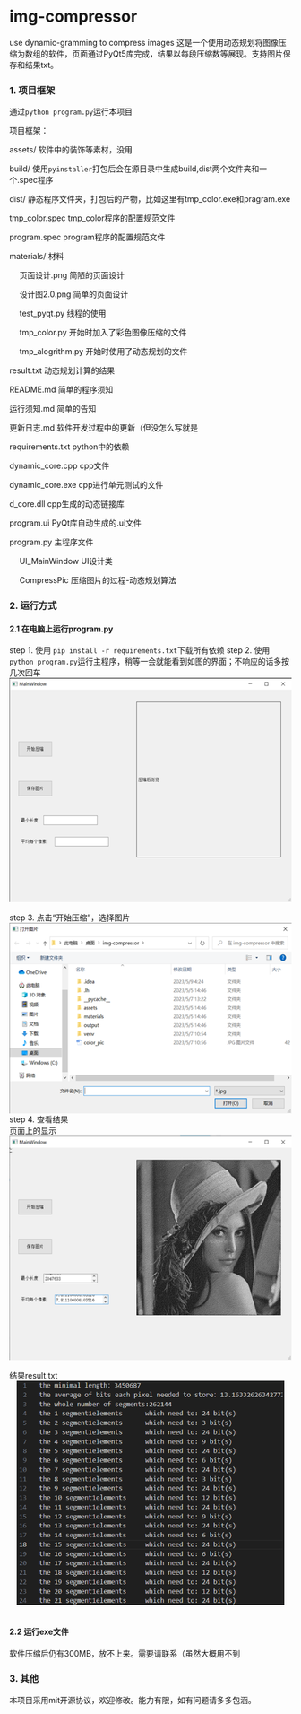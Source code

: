 # img-compressor
use dynamic-gramming to compress images
这是一个使用动态规划将图像压缩为数组的软件，页面通过PyQt5库完成，结果以每段压缩数等展现。支持图片保存和结果txt。

### 1. 项目框架
通过`python program.py`运行本项目


项目框架：

assets/ 软件中的装饰等素材，没用

build/ 使用`pyinstaller`打包后会在源目录中生成build,dist两个文件夹和一个.spec程序

dist/ 静态程序文件夹，打包后的产物，比如这里有tmp_color.exe和pragram.exe

tmp_color.spec tmp_color程序的配置规范文件

program.spec program程序的配置规范文件

materials/ 材料

&emsp; 页面设计.png 简陋的页面设计

&emsp; 设计图2.0.png 简单的页面设计

&emsp; test_pyqt.py 线程的使用

&emsp; tmp_color.py 开始时加入了彩色图像压缩的文件

&emsp; tmp_alogrithm.py 开始时使用了动态规划的文件

result.txt 动态规划计算的结果

README.md 简单的程序须知

运行须知.md 简单的告知

更新日志.md 软件开发过程中的更新（但没怎么写就是

requirements.txt python中的依赖

dynamic_core.cpp cpp文件

dynamic_core.exe cpp进行单元测试的文件

d_core.dll cpp生成的动态链接库

program.ui PyQt库自动生成的.ui文件

program.py 主程序文件

&emsp; UI_MainWindow UI设计类

&emsp; CompressPic 压缩图片的过程-动态规划算法


### 2. 运行方式
#### 2.1 在电脑上运行program.py
step 1. 使用 `pip install -r requirements.txt`下载所有依赖
step 2. 使用`python program.py`运行主程序，稍等一会就能看到如图的界面；不响应的话多按几次回车<br>
<img src="./screenshots/input.png" style="height: 400px; display: block; margin: 0 auto;"><br>
step 3. 点击“开始压缩”，选择图片
<img src="./screenshots/choosePic.png" style="height: 340px; display: block; margin: 0 auto;">
step 4. 查看结果<br>
页面上的显示<br>
<img src="./screenshots/output.png" style="height: 400px; display: block; margin: 0 auto;"><br>
结果result.txt<br>
<img src="./screenshots/txtRes.png" style="height: 400px; display: block; margin: 0 auto;"><br>

#### 2.2 运行exe文件
软件压缩后仍有300MB，放不上来。需要请联系（虽然大概用不到

### 3. 其他
本项目采用mit开源协议，欢迎修改。能力有限，如有问题请多多包涵。